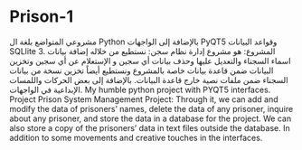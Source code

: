 # Prison-1
مشروعي المتواضع بلغة ال Python  بالإضافة إلى الواجهات PyQT5 وقواعد البيانات SQLlite 3. المشروع: هو مشروع إدارة نظام سجن: نستطيع من خلاله إضافة بيانات اسماء السجناء والتعديل عليها وحذف بيانات أي سجين و الإستعلام عن أي سجين وتخزين البيانات ضمن قاعدة بيانات خاصة بالمشروع ونستطيع أيضاً تخزين نسخة من بيانات السجناء ضمن ملفات نصية خارج قاعدة البيانات. بالإضافة إلى بعض الحركات واللمسات الإبداعية في الواجهات.  My humble python project with PYQT5 interfaces. Project Prison System Management Project: Through it, we can add and modify the data of prisoners’ names, delete the data of any prisoner, inquire about any prisoner, and store the data in a database for the project. We can also store a copy of the prisoners’ data in text files outside the database. In addition to some movements and creative touches in the interfaces.
